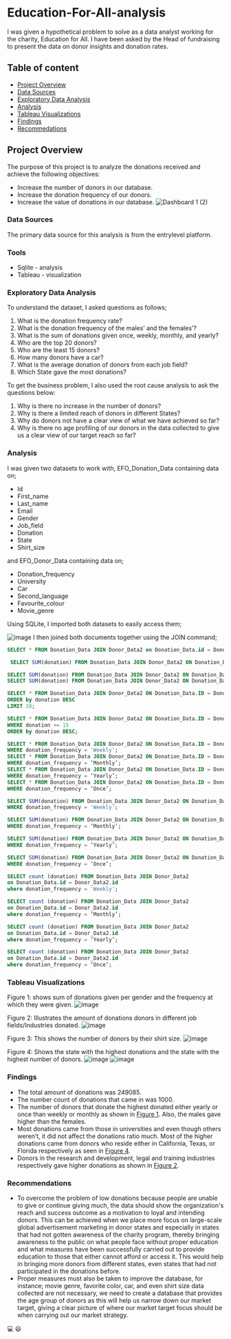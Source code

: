 # Education-For-All-analysis
I was given a hypothetical problem to solve as a data analyst working for the charity, Education for All. I have been asked by the Head of fundraising to present the data on donor insights and donation rates. 

## Table of content
- [Project Overview](#project-overview)
- [Data Sources](#data-sources)
- [Exploratory Data Analysis](#exploratory-data-analysis)
- [Analysis](#analysis)
- [Tableau Visualizations](#tableau-visualizations)
- [Findings](#findings)
- [Recommedations](#recommendations)

  
## Project Overview
The purpose of this project is to analyze the donations received and achieve the following objectives:
-	Increase the number of donors in our database.
-	Increase the donation frequency of our donors.
-	Increase the value of donations in our database.
  ![Dashboard 1 (2)](https://github.com/VictoryOfejiro-O/education-for-all-analysis/assets/152421383/50e5e08f-9e6d-493d-9153-a5f3ff23a5d2)

  

### Data Sources
The primary data source for this analysis is from the entrylevel platform.

### Tools
- Sqlite - analysis
- Tableau - visualization

### Exploratory Data Analysis
To understand the dataset, I asked questions as follows;

1.	What is the donation frequency rate?
2.	What is the donation frequency of the males’ and the females’?
3.	What is the sum of donations given once, weekly, monthly, and yearly?
4.	Who are the top 20 donors?
5.	Who are the least 15 donors?
6.	How many donors have a car?
7.	What is the average donation of donors from each job field?
8.	Which State gave the most donations? 

To get the business problem, I also used the root cause analysis to ask the questions below:

1.	Why is there no increase in the number of donors?
2.	Why is there a limited reach of donors in different States?
3.	Why do donors not have a clear view of what we have achieved so far?
4.	Why is there no age profiling of our donors in the data collected to give us a clear view of our target reach so far?

### Analysis
I was given two datasets to work with, EFO_Donation_Data containing data on;
-	Id
-	First_name
-	Last_name
-	Email
-	Gender
-	Job_field
-	Donation
-	State
-	Shirt_size

and EFO_Donor_Data containing data on;	
-	Donation_frequency
-	University
-	Car
-	Second_language
-	Favourite_colour
-	Movie_genre

Using SQLite, I imported both datasets to easily access them;

![image](https://github.com/VictoryOfejiro-O/education-for-all-analysis/assets/152421383/c4dde030-37c6-4079-9415-57b884fb0141)
I then joined both documents together using the JOIN command;
```sql
SELECT * FROM Donation_Data JOIN Donor_Data2 on Donation_Data.id = Donor_Data2.id;
```
```sql
 SELECT SUM(donation) FROM Donation_Data JOIN Donor_Data2 ON Donation_Data.ID = Donor_Data2.id;
```
```sql
SELECT SUM(donation) FROM Donation_Data JOIN Donor_Data2 ON Donation_Data.ID = Donor_Data2.id WHERE gender = 'Male';
SELECT SUM(donation) FROM Donation_Data JOIN Donor_Data2 ON Donation_Data.ID = Donor_Data2.id WHERE gender = 'Female';
```
```sql
SELECT * FROM Donation_Data JOIN Donor_Data2 ON Donation_Data.ID = Donor_Data2.id
ORDER by donation DESC
LIMIT 20;
```
```sql
SELECT * FROM Donation_Data JOIN Donor_Data2 ON Donation_Data.ID = Donor_Data2.id
WHERE donation <= 15
ORDER by donation DESC;
```
```sql
SELECT * FROM Donation_Data JOIN Donor_Data2 ON Donation_Data.ID = Donor_Data2.id
WHERE donation_frequency = 'Weekly';
SELECT * FROM Donation_Data JOIN Donor_Data2 ON Donation_Data.ID = Donor_Data2.id
WHERE donation_frequency = ‘Monthly’;
SELECT * FROM Donation_Data JOIN Donor_Data2 ON Donation_Data.ID = Donor_Data2.id
WHERE donation_frequency = ‘Yearly’;
SELECT * FROM Donation_Data JOIN Donor_Data2 ON Donation_Data.ID = Donor_Data2.id
WHERE donation_frequency = ‘Once’;
```
```sql
SELECT SUM(donation) FROM Donation_Data JOIN Donor_Data2 ON Donation_Data.ID = Donor_Data2.id
WHERE donation_frequency = 'Weekly'; 

SELECT SUM(donation) FROM Donation_Data JOIN Donor_Data2 ON Donation_Data.ID = Donor_Data2.id
WHERE donation_frequency = ‘Monthly’; 

SELECT SUM(donation) FROM Donation_Data JOIN Donor_Data2 ON Donation_Data.ID = Donor_Data2.id
WHERE donation_frequency = ‘Yearly’; 

SELECT SUM(donation) FROM Donation_Data JOIN Donor_Data2 ON Donation_Data.ID = Donor_Data2.id
WHERE donation_frequency = ‘Once’; 
```
```sql
SELECT count (donation) FROM Donation_Data JOIN Donor_Data2
on Donation_Data.id = Donor_Data2.id
where donation_frequency = 'Weekly';

SELECT count (donation) FROM Donation_Data JOIN Donor_Data2
on Donation_Data.id = Donor_Data2.id
where donation_frequency = ‘Monthly’;

SELECT count (donation) FROM Donation_Data JOIN Donor_Data2
on Donation_Data.id = Donor_Data2.id
where donation_frequency = ‘Yearly’;

SELECT count (donation) FROM Donation_Data JOIN Donor_Data2
on Donation_Data.id = Donor_Data2.id
where donation_frequency = ‘Once’;
```

### Tableau Visualizations
Figure 1: shows sum of donations given per gender and the frequency at which they were given.
![image](https://github.com/VictoryOfejiro-O/education-for-all-analysis/assets/152421383/6d4ec0a5-1a8f-44a8-9a9d-d03c21610b13)

Figure 2: Illustrates the amount of donations donors in different job fields/Industries donated.
![image](https://github.com/VictoryOfejiro-O/education-for-all-analysis/assets/152421383/eec1799b-f926-4ffa-829f-e93d66352991)

Figure 3: This shows the number of donors by their shirt size.
![image](https://github.com/VictoryOfejiro-O/education-for-all-analysis/assets/152421383/6343ce36-f375-4e03-9c34-87ee5d39f8b5)

Figure 4: Shows the state with the highest donations and the state with the highest number of donors. 
![image](https://github.com/VictoryOfejiro-O/education-for-all-analysis/assets/152421383/7639428b-aaca-445a-bc30-1067c7a39a68)
![image](https://github.com/VictoryOfejiro-O/education-for-all-analysis/assets/152421383/f48e8b96-fd82-4a9c-89e2-dd05cf1b64cc)

### Findings
- The total amount of donations was 249085.
- The number count of donations that came in was 1000.
- The number of donors that donate the highest donated either yearly or once than weekly or monthly as shown in [Figure 1](#figure-1). Also, the males gave higher than the females.
- Most donations came from those in universities and even though others weren’t, it did not affect the donations ratio much. Most of the higher donations came from donors who reside either in California, Texas, or Florida respectively as seen in [Figure 4](#figure-4).
- Donors in the research and development, legal and training industries respectively gave higher donations as shown in [Figure 2](#figure-2).

### Recommendations
- To overcome the problem of low donations because people are unable to give or continue giving much, the data should show the organization's reach and success outcome as a motivation to loyal and intending donors. 
This can be achieved when we place more focus on large-scale global advertisement marketing in donor states and especially in states that had not gotten awareness of the charity program, thereby bringing awareness to the public on what people face without proper education and what measures have been successfully carried out to provide education to those that either cannot afford or access it. This would help in bringing more donors from different states, even states that had not participated in the donations before.
- Proper measures must also be taken to improve the database, for instance; movie genre, favorite color, car, and even shirt size data collected are not necessary, we need to create a database that provides the age group of donors as this will help us narrow down our market target, giving a clear picture of where our market target focus should be when carrying out our market strategy.

💻 😃



